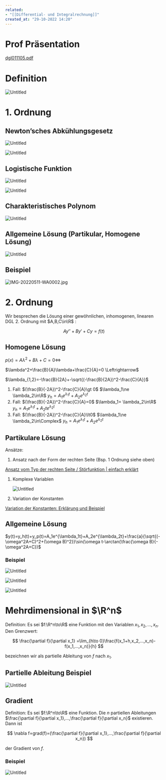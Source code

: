```yaml
---
related:
- "[[Differential- und Integralrechnung]]"
created_at: "29-10-2022 14:20"
---
```



# Prof Präsentation

[dgl011105.pdf](dgl011105.pdf)

# Definition

![Untitled](Untitled%2070.png)

# 1. Ordnung

## Newton’sches Abkühlungsgesetz

![Untitled](Untitled%201%207.png)

![Untitled](Untitled%202%206.png)

## Logistische Funktion

![Untitled](Untitled%203%205.png)

![Untitled](Untitled%204%205.png)

## Charakteristisches Polynom

![Untitled](Untitled%205%205.png)

## Allgemeine Lösung (Partikular, Homogene Lösung)

![Untitled](Untitled%206%205.png)

## Beispiel

![IMG-20220511-WA0002.jpg](IMG-20220511-WA0002.jpg)

# 2. Ordnung

Wir besprechen die Lösung einer gewöhnlichen, inhomogenen, linearen DGL 2. Ordnung mit $A,B,C\in\R$ :

$$
Ay''+By'+Cy=f(t)
$$

## Homogene Lösung

$p(x)=A\lambda^2+B\lambda+C=0\Leftrightarrow$

$\lambda^2+\frac{B}{A}\lambda+\frac{C}{A}=0 \Leftrightarrow$

$\lambda_{1,2}=-\frac{B}{2A}+-\sqrt{(-\frac{B}{2A})^2-\frac{C}{A}}$

1. Fall: $(\frac{B}{-2A})^2-\frac{C}{A}\gt 0$        $\lambda_1\ne \lambda_2\in\R$          $y_h=A_1e^{\lambda_1t}+A_2e^{\lambda_2t}$
2. Fall: $(\frac{B}{-2A})^2-\frac{C}{A}=0$        $\lambda_1= \lambda_2\in\R$          $y_h=A_1e^{\lambda_1t}+A_2te^{\lambda_2t}$
3. Fall: $(\frac{B}{-2A})^2-\frac{C}{A}\lt0$        $\lambda_1\ne \lambda_2\in\Complex$          $y_h=A_1e^{\lambda_1t}+A_2e^{\lambda_2t}$

## Partikulare Lösung

Ansätze:

1. Ansatz nach der Form der rechten Seite (Bsp. 1 Ordnung siehe oben)

[Ansatz vom Typ der rechten Seite / Störfunktion | einfach erklärt](https://studyflix.de/mathematik/ansatz-vom-typ-der-rechten-seite-storfunktion-939)

1. Komplexe Variablen
    
    ![Untitled](Untitled%207%205.png)
    
2. Variation der Konstanten

[Variation der Konstanten: Erklärung und Beispiel](https://studyflix.de/mathematik/variation-der-konstanten-938)

## Allgemeine Lösung

$y(t)=y_h(t)+y_p(t)=A_1e^{\lambda_1t}+A_2e^{\lambda_2t}+\frac{a}{\sqrt{(-\omega^2A+C)^2+(\omega B)^2}}\sin(\omega t-\arctan(\frac{\omega B}{-\omega^2A+C})$

### Beispiel

![Untitled](Untitled%208%205.png)

![Untitled](Untitled%209%205.png)

![Untitled](Untitled%2010%205.png)

# Mehrdimensional in $\R^n$

Definition: Es sei $f:\R^n\to\R$ eine Funktion mit den Variablen $x_1,x_2,...,x_n$. Den Grenzwert: 

$$
\frac{\partial f}{\partial x_1} =\lim_{h\to 0}\frac{f(x_1+h,x_2,...,x_n)-f(x_1,...,x_n)}{h}
$$

bezeichnen wir als partielle Ableitung von $f$ nach $x_1$.

## Partielle Ableitung Beispiel

![Untitled](Untitled%2011%205.png)

## Gradient

Definition: Es sei $f:\R^n\to\R$ eine Funktion. Die $n$ partiellen Ableitungen $\frac{\partial f}{\partial x_1},...,\frac{\partial f}{\partial x_n}$ existieren. Dann ist 

$$
\nabla f=grad(f)=(\frac{\partial f}{\partial x_1},...,\frac{\partial f}{\partial x_n})
$$

der Gradient von $f$.

### Beispiel

![Untitled](Untitled%2012%205.png)